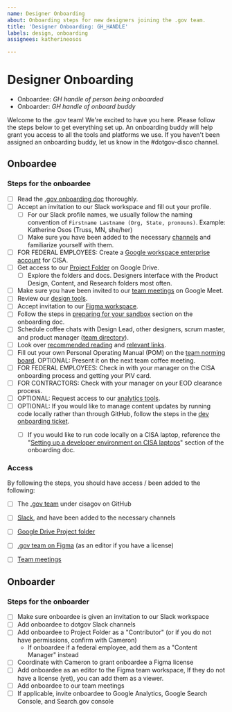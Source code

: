 ```yaml
---
name: Designer Onboarding
about: Onboarding steps for new designers joining the .gov team.
title: 'Designer Onboarding: GH_HANDLE'
labels: design, onboarding
assignees: katherineosos

---
```


# Designer Onboarding

- Onboardee: _GH handle of person being onboarded_
- Onboarder: _GH handle of onboard buddy_

Welcome to the .gov team! We're excited to have you here. Please follow the steps below to get everything set up. An onboarding buddy will help grant you access to all the tools and platforms we use. If you haven't been assigned an onboarding buddy, let us know in the #dotgov-disco channel. 


## Onboardee

### Steps for the onboardee
- [ ] Read the [.gov onboarding doc](https://docs.google.com/document/d/1ukbpW4LSqkb_CCt8LWfpehP03qqfyYfvK3Fl21NaEq8/edit?usp=sharing) thoroughly.
- [ ] Accept an invitation to our Slack workspace and fill out your profile.
  - [ ] For our Slack profile names, we usually follow the naming convention of `Firstname Lastname (Org, State, pronouns)`. 
      Example: Katherine Osos (Truss, MN, she/her)
  - [ ] Make sure you have been added to the necessary [channels](https://docs.google.com/document/d/1ukbpW4LSqkb_CCt8LWfpehP03qqfyYfvK3Fl21NaEq8/edit#heading=h.li3lqcygw8ax) and familiarize yourself with them.
- [ ] FOR FEDERAL EMPLOYEES: Create a [Google workspace enterprise account](https://docs.google.com/document/d/1ukbpW4LSqkb_CCt8LWfpehP03qqfyYfvK3Fl21NaEq8/edit?pli=1#heading=h.xowzg9w0qlis) for CISA.
- [ ] Get access to our [Project Folder](https://drive.google.com/drive/folders/1qkoFQBlzXA7axi9CZ_OBhlJqRcqlNfpW?usp=drive_link) on Google Drive.
  - [ ] Explore the folders and docs. Designers interface with the Product Design, Content, and Research folders most often.
- [ ] Make sure you have been invited to our [team meetings](https://docs.google.com/document/d/1ukbpW4LSqkb_CCt8LWfpehP03qqfyYfvK3Fl21NaEq8/edit#heading=h.emgtp2hgvabr) on Google Meet.
- [ ] Review our [design tools](https://docs.google.com/document/d/1ukbpW4LSqkb_CCt8LWfpehP03qqfyYfvK3Fl21NaEq8/edit?pli=1#heading=h.aprurp3z4gmv).
- [ ] Accept invitation to our [Figma workspace](https://www.figma.com/files/1287135731043703282/team/1299882813146449644).
- [ ] Follow the steps in [preparing for your sandbox](https://docs.google.com/document/d/1ukbpW4LSqkb_CCt8LWfpehP03qqfyYfvK3Fl21NaEq8/edit?pli=1#heading=h.au66hq5e0l8s) section on the onboarding doc.
- [ ] Schedule coffee chats with Design Lead, other designers, scrum master, and product manager ([team directory](https://docs.google.com/document/d/1ukbpW4LSqkb_CCt8LWfpehP03qqfyYfvK3Fl21NaEq8/edit?pli=1#heading=h.1vq6r8e52e9f)).
- [ ] Look over [recommended reading](https://docs.google.com/document/d/1ukbpW4LSqkb_CCt8LWfpehP03qqfyYfvK3Fl21NaEq8/edit?pli=1#heading=h.7ox9ee7v5q5n) and [relevant links](https://docs.google.com/document/d/1ukbpW4LSqkb_CCt8LWfpehP03qqfyYfvK3Fl21NaEq8/edit?pli=1#heading=h.d9pac1gc751t).
- [ ] Fill out your own Personal Operating Manual (POM) on the [team norming board](https://miro.com/app/board/uXjVMxMu1SA=/). OPTIONAL: Present it on the next team coffee meeting. 
- [ ] FOR FEDERAL EMPLOYEES: Check in with your manager on the CISA onboarding process and getting your PIV card.
- [ ] FOR CONTRACTORS: Check with your manager on your EOD clearance process.
- [ ] OPTIONAL: Request access to our [analytics tools](https://docs.google.com/document/d/1ukbpW4LSqkb_CCt8LWfpehP03qqfyYfvK3Fl21NaEq8/edit?pli=1#heading=h.9q334hs4lbks).
- [ ] OPTIONAL: If you would like to manage content updates by running code locally rather than through GitHub, follow the steps in the [dev onboarding ticket](https://github.com/cisagov/getgov/issues/new?assignees=loganmeetsworld&labels=dev%2C+onboarding&template=developer-onboarding.md&title=Developer+Onboarding%3A+GH_HANDLE).
  - [ ] If you would like to run code locally on a CISA laptop, reference the "[Setting up a developer environment on CISA laptops](https://docs.google.com/document/d/1ukbpW4LSqkb_CCt8LWfpehP03qqfyYfvK3Fl21NaEq8/edit#heading=h.2ctyba51d1zp)" section of the onboarding doc. 


### Access
By following the steps, you should have access / been added to the following:
- [ ] The [.gov team](https://github.com/orgs/cisagov/teams/gov) under cisagov on GitHub
- [ ] [Slack](https://dhscisa.enterprise.slack.com), and have been added to the necessary channels
- [ ] [Google Drive Project folder](https://drive.google.com/drive/folders/1qkoFQBlzXA7axi9CZ_OBhlJqRcqlNfpW?usp=drive_link)
- [ ] [.gov team on Figma](https://www.figma.com/files/1287135731043703282/team/1299882813146449644) (as an editor if you have a license)
- [ ] [Team meetings](https://docs.google.com/document/d/1ukbpW4LSqkb_CCt8LWfpehP03qqfyYfvK3Fl21NaEq8/edit#heading=h.h62kzew057p1)


## Onboarder

### Steps for the onboarder
- [ ] Make sure onboardee is given an invitation to our Slack workspace
- [ ] Add onboardee to dotgov Slack channels
- [ ] Add onboardee to Project Folder as a "Contributor" (or if you do not have permissions, confirm with Cameron)
  - If onboardee if a federal employee, add them as a "Content Manager" instead
- [ ] Coordinate with Cameron to grant onboardee a Figma license
- [ ] Add onboardee as an editor to the Figma team workspace, If they do not have a license (yet), you can add them as a viewer. 
- [ ] Add onboardee to our team meetings
- [ ] If applicable, invite onboardee to Google Analytics, Google Search Console, and Search.gov console
